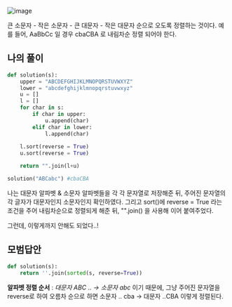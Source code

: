 ![image](https://user-images.githubusercontent.com/38921656/67683174-422ae080-f9d4-11e9-9e50-8af9f346786c.png)

큰 소문자 - 작은 소문자 - 큰 대문자 - 작은 대문자 순으로 오도록 정렬하는 것이다.
예를 들어, AaBbCc 일 경우 cbaCBA 로 내림차순 정렬 되어야 한다.

## 나의 풀이

```python
def solution(s):
    upper = "ABCDEFGHIJKLMNOPQRSTUVWXYZ"
    lower = "abcdefghijklmnopqrstuvwxyz"
    u = []
    l = []
    for char in s:
        if char in upper:
            u.append(char)
        elif char in lower:
            l.append(char)
    
    l.sort(reverse = True)
    u.sort(reverse = True)

    return "".join(l+u)

solution("ABCabc") #cbaCBA
```

나는 대문자 알파벳 & 소문자 알파벳들을 각 각 문자열로 저장해준 뒤, 주어진 문자열의 각 글자가 대문자인지 소문자인지 확인하였다.
그리고 sort()에 reverse = True 라는 조건을 주어 내림차순으로 정렬되게 해준 뒤, "".join() 을 사용해 이어 붙여주었다.

그런데, 이렇게까지 안해도 되었다..!

## 모범답안

```python
def solution(s):
    return ''.join(sorted(s, reverse=True))
```

**알파벳 정렬 순서** : *대문자 ABC .. -> 소문자 abc* 이기 때문에,
그냥 주어진 문자열을 reverse로 하여 오름차 순으로 하면 소문자 .. cba -> 대문자 ..CBA 이렇게 정렬된다.
